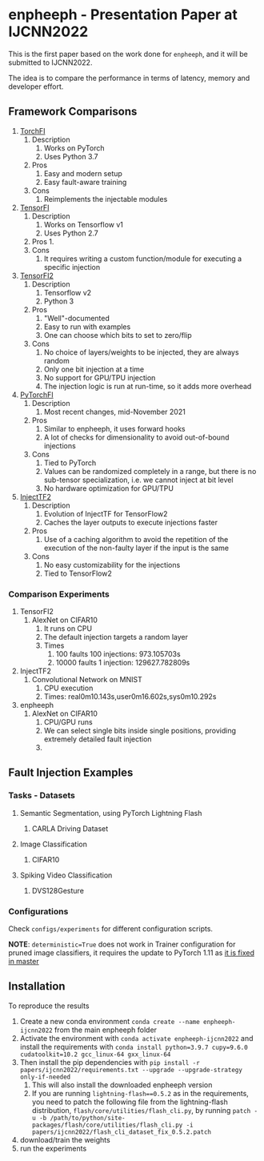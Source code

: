# enpheeph - Presentation Paper at IJCNN2022

This is the first paper based on the work done for ```enpheeph```, and it will be submitted to IJCNN2022.

The idea is to compare the performance in terms of latency, memory and developer effort.

## Framework Comparisons

1. [TorchFI](https://github.com/bfgoldstein/torchfi)
    1. Description
        1. Works on PyTorch
        2. Uses Python 3.7
    2. Pros
        1. Easy and modern setup
        2. Easy fault-aware training
    3. Cons
        1. Reimplements the injectable modules
2. [TensorFI](https://github.com/DependableSystemsLab/TensorFI)
    1. Description
        1. Works on Tensorflow v1
        2. Uses Python 2.7
    2. Pros
        1.
    3. Cons
        1. It requires writing a custom function/module for executing a specific injection
3. [TensorFI2](https://github.com/DependableSystemsLab/TensorFI2)
    1. Description
        1. Tensorflow v2
        2. Python 3
    2. Pros
        1. "Well"-documented
        2. Easy to run with examples
        3. One can choose which bits to set to zero/flip
    3. Cons
        1. No choice of layers/weights to be injected, they are always random
        2. Only one bit injection at a time
        3. No support for GPU/TPU injection
        4. The injection logic is run at run-time, so it adds more overhead
4. [PyTorchFI](https://github.com/pytorchfi/pytorchfi)
    1. Description
        1. Most recent changes, mid-November 2021
    2. Pros
        1. Similar to enpheeph, it uses forward hooks
        2. A lot of checks for dimensionality to avoid out-of-bound injections
    3. Cons
        1. Tied to PyTorch
        2. Values can be randomized completely in a range, but there is no sub-tensor specialization, i.e. we cannot inject at bit level
        3. No hardware optimization for GPU/TPU
5. [InjectTF2](https://github.com/mbsa-tud/InjectTF2)
    1. Description
        1. Evolution of InjectTF for TensorFlow2
        2. Caches the layer outputs to execute injections faster
    2. Pros
        1. Use of a caching algorithm to avoid the repetition of the execution of the non-faulty layer if the input is the same
    3. Cons
        1. No easy customizability for the injections
        2. Tied to TensorFlow2


### Comparison Experiments

1. TensorFI2
    1. AlexNet on CIFAR10
        1. It runs on CPU
        2. The default injection targets a random layer
        3. Times
            1. 100 faults 100 injections: 973.105703s
            2. 10000 faults 1 injection: 129627.782809s
2. InjectTF2
    1. Convolutional Network on MNIST
        1. CPU execution
        2. Times: real0m10.143s,user0m16.602s,sys0m10.292s
3. enpheeph
    1. AlexNet on CIFAR10
        1. CPU/GPU runs
        2. We can select single bits inside single positions, providing extremely detailed fault injection
        3.


## Fault Injection Examples

### Tasks - Datasets

1. Semantic Segmentation, using PyTorch Lightning Flash
    1. CARLA Driving Dataset
2. Image Classification
    1. CIFAR10

3. Spiking Video Classification
    1. DVS128Gesture

### Configurations

Check ```configs/experiments``` for different configuration scripts.

**NOTE**: ```deterministic=True``` does not work in Trainer configuration for pruned image classifiers, it requires the update to PyTorch 1.11 as [it is fixed in master](https://github.com/pytorch/pytorch/issues/68525)

## Installation

To reproduce the results

1. Create a new conda environment ```conda create --name enpheeph-ijcnn2022``` from the main enpheeph folder
2. Activate the environment with ```conda activate enpheeph-ijcnn2022``` and install the requirements with ```conda install python=3.9.7 cupy=9.6.0 cudatoolkit=10.2 gcc_linux-64 gxx_linux-64```
3. Then install the pip dependencies with ```pip install -r papers/ijcnn2022/requirements.txt --upgrade --upgrade-strategy only-if-needed```
    1. This will also install the downloaded enpheeph version
    2. If you are running ```lightning-flash==0.5.2``` as in the requirements, you need to patch the following file from the lightning-flash distribution, ```flash/core/utilities/flash_cli.py```, by running ```patch -u -b /path/to/python/site-packages/flash/core/utilities/flash_cli.py -i papers/ijcnn2022/flash_cli_dataset_fix_0.5.2.patch```
4. download/train the weights
5. run the experiments

